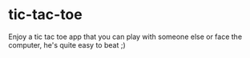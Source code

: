 # tic-tac-toe
Enjoy a tic tac toe app that you can play with someone else or face the computer, he's quite easy to beat ;)
